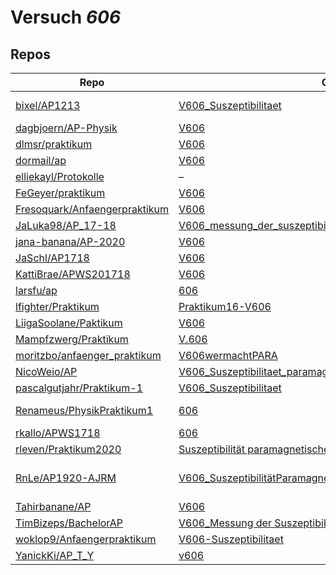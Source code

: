 # Versuch *606*

## Repos

|                                 Repo                                 |                                                                                           Ordner                                                                                            |                                                                                                                                                                                                                                                                                     PDFs                                                                                                                                                                                                                                                                                      |
|----------------------------------------------------------------------|---------------------------------------------------------------------------------------------------------------------------------------------------------------------------------------------|-------------------------------------------------------------------------------------------------------------------------------------------------------------------------------------------------------------------------------------------------------------------------------------------------------------------------------------------------------------------------------------------------------------------------------------------------------------------------------------------------------------------------------------------------------------------------------|
|[bixel/AP1213](../repo/bixel/AP1213)                                  |[V606_Suszeptibilitaet](https://github.com/bixel/AP1213/tree/master/V606_Suszeptibilitaet)                                                                                                   |[00_protokoll.pdf](https://docs.google.com/viewer?url=https://raw.githubusercontent.com/bixel/AP1213/master/V606_Suszeptibilitaet/00_protokoll.pdf)<br/>[anleitung_V606.pdf](https://docs.google.com/viewer?url=https://raw.githubusercontent.com/bixel/AP1213/master/V606_Suszeptibilitaet/anleitung_V606.pdf)                                                                                                                                                                                                                                                                |
|[dagbjoern/AP-Physik](../repo/dagbjoern/AP-Physik)                    |[V606](https://github.com/dagbjoern/AP-Physik/tree/master/V606)                                                                                                                              |–                                                                                                                                                                                                                                                                                                                                                                                                                                                                                                                                                                              |
|[dlmsr/praktikum](../repo/dlmsr/praktikum)                            |[V606](https://github.com/dlmsr/praktikum/tree/master/V606)                                                                                                                                  |–                                                                                                                                                                                                                                                                                                                                                                                                                                                                                                                                                                              |
|[dormail/ap](../repo/dormail/ap)                                      |[V606](https://github.com/dormail/ap/tree/main/V606)                                                                                                                                         |[main.pdf](https://docs.google.com/viewer?url=https://raw.githubusercontent.com/NicoWeio/awesome-ap-pdfs/main/dormail%E2%88%95ap/606/main.pdf) \*                                                                                                                                                                                                                                                                                                                                                                                                                              |
|[elliekayl/Protokolle](../repo/elliekayl/Protokolle)                  |–                                                                                                                                                                                            |[V606_Suszeptibilitaet_paramagnetischer_Substanzen.pdf](https://docs.google.com/viewer?url=https://raw.githubusercontent.com/elliekayl/Protokolle/master/V400-703/V606_Suszeptibilitaet_paramagnetischer_Substanzen.pdf)                                                                                                                                                                                                                                                                                                                                                       |
|[FeGeyer/praktikum](../repo/FeGeyer/praktikum)                        |[V606](https://github.com/FeGeyer/praktikum/tree/master/4_Semester/V606)                                                                                                                     |[V606.pdf](https://docs.google.com/viewer?url=https://raw.githubusercontent.com/FeGeyer/praktikum/master/4_Semester/PDF-Dateien/V606.pdf)                                                                                                                                                                                                                                                                                                                                                                                                                                      |
|[Fresoquark/Anfaengerpraktikum](../repo/Fresoquark/Anfaengerpraktikum)|[V606](https://github.com/Fresoquark/Anfaengerpraktikum/tree/master/V606)                                                                                                                    |[main.pdf](https://docs.google.com/viewer?url=https://raw.githubusercontent.com/NicoWeio/awesome-ap-pdfs/main/Fresoquark%E2%88%95Anfaengerpraktikum/606/main.pdf) \*                                                                                                                                                                                                                                                                                                                                                                                                           |
|[JaLuka98/AP_17-18](../repo/JaLuka98/AP_17-18)                        |[V606_messung_der_suszeptibilitaet_paramagnetischer_substanzen](https://github.com/JaLuka98/AP_17-18/tree/master/V606_messung_der_suszeptibilitaet_paramagnetischer_substanzen)              |–                                                                                                                                                                                                                                                                                                                                                                                                                                                                                                                                                                              |
|[jana-banana/AP-2020](../repo/jana-banana/AP-2020)                    |[V606](https://github.com/jana-banana/AP-2020/tree/main/we%20did%20that/V606)                                                                                                                |[main.pdf](https://docs.google.com/viewer?url=https://raw.githubusercontent.com/NicoWeio/awesome-ap-pdfs/main/jana-banana%E2%88%95AP-2020/606/main.pdf) \*                                                                                                                                                                                                                                                                                                                                                                                                                     |
|[JaSchl/AP1718](../repo/JaSchl/AP1718)                                |[V606](https://github.com/JaSchl/AP1718/tree/master/V606)                                                                                                                                    |[V606.pdf](https://docs.google.com/viewer?url=https://raw.githubusercontent.com/JaSchl/AP1718/master/V606/V606.pdf)                                                                                                                                                                                                                                                                                                                                                                                                                                                            |
|[KattiBrae/APWS201718](../repo/KattiBrae/APWS201718)                  |[V606](https://github.com/KattiBrae/APWS201718/tree/master/AP2/V606)                                                                                                                         |–                                                                                                                                                                                                                                                                                                                                                                                                                                                                                                                                                                              |
|[larsfu/ap](../repo/larsfu/ap)                                        |[606](https://github.com/larsfu/ap/tree/master/606)                                                                                                                                          |[main.pdf](https://docs.google.com/viewer?url=https://raw.githubusercontent.com/NicoWeio/awesome-ap-pdfs/main/larsfu%E2%88%95ap/606/main.pdf) \*                                                                                                                                                                                                                                                                                                                                                                                                                               |
|[lfighter/Praktikum](../repo/lfighter/Praktikum)                      |[Praktikum16-V606](https://github.com/lfighter/Praktikum/tree/master/Praktikum16-V606)                                                                                                       |–                                                                                                                                                                                                                                                                                                                                                                                                                                                                                                                                                                              |
|[LiigaSoolane/Paktikum](../repo/LiigaSoolane/Paktikum)                |[V606](https://github.com/LiigaSoolane/Paktikum-mit-dem-Teufel/tree/main/V606)                                                                                                               |[main.pdf](https://docs.google.com/viewer?url=https://raw.githubusercontent.com/NicoWeio/awesome-ap-pdfs/main/LiigaSoolane%E2%88%95Paktikum/606/main.pdf) \*                                                                                                                                                                                                                                                                                                                                                                                                                   |
|[Mampfzwerg/Praktikum](../repo/Mampfzwerg/Praktikum)                  |[V.606](https://github.com/Mampfzwerg/Praktikum/tree/master/V.606)                                                                                                                           |[main.pdf](https://docs.google.com/viewer?url=https://raw.githubusercontent.com/Mampfzwerg/Praktikum/master/V.606/latex-template/main.pdf)                                                                                                                                                                                                                                                                                                                                                                                                                                     |
|[moritzbo/anfaenger_praktikum](../repo/moritzbo/anfaenger_praktikum)  |[V606wermachtPARA](https://github.com/moritzbo/anfaenger_praktikum/tree/main/V606wermachtPARA)                                                                                               |–                                                                                                                                                                                                                                                                                                                                                                                                                                                                                                                                                                              |
|[NicoWeio/AP](../repo/NicoWeio/AP)                                    |[V606_Suszeptibilitaet_paramagnetischer_Substanzen](https://github.com/NicoWeio/AP/tree/gh-pages/V606_Suszeptibilitaet_paramagnetischer_Substanzen)                                          |[main.pdf](https://docs.google.com/viewer?url=https://raw.githubusercontent.com/NicoWeio/AP/gh-pages/V606_Suszeptibilitaet_paramagnetischer_Substanzen/build/main.pdf)                                                                                                                                                                                                                                                                                                                                                                                                         |
|[pascalgutjahr/Praktikum-1](../repo/pascalgutjahr/Praktikum-1)        |[V606_Suszeptibilitaet](https://github.com/pascalgutjahr/Praktikum-1/tree/master/V606_Suszeptibilitaet)                                                                                      |–                                                                                                                                                                                                                                                                                                                                                                                                                                                                                                                                                                              |
|[Renameus/PhysikPraktikum1](../repo/Renameus/PhysikPraktikum1)        |[606](https://github.com/Renameus/PhysikPraktikum1/tree/master/Versuche/606)                                                                                                                 |[protokoll - Copy.pdf](https://docs.google.com/viewer?url=https://raw.githubusercontent.com/Renameus/PhysikPraktikum1/master/Versuche/606/protokoll%20-%20Copy.pdf)<br/>[protokoll.pdf](https://docs.google.com/viewer?url=https://raw.githubusercontent.com/Renameus/PhysikPraktikum1/master/Versuche/606/protokoll.pdf)                                                                                                                                                                                                                                                      |
|[rkallo/APWS1718](../repo/rkallo/APWS1718)                            |[606](https://github.com/rkallo/APWS1718/tree/master/606)                                                                                                                                    |[main.pdf](https://docs.google.com/viewer?url=https://raw.githubusercontent.com/rkallo/APWS1718/master/606/main.pdf)                                                                                                                                                                                                                                                                                                                                                                                                                                                           |
|[rleven/Praktikum2020](../repo/rleven/Praktikum2020)                  |[Suszeptibilität paramagnetischer Stoffe](https://github.com/rleven/Praktikum2020/tree/master/Suszeptibilit%C3%A4t%20paramagnetischer%20Stoffe)                                              |[main.pdf](https://docs.google.com/viewer?url=https://raw.githubusercontent.com/NicoWeio/awesome-ap-pdfs/main/rleven%E2%88%95Praktikum2020/606/main.pdf) \*                                                                                                                                                                                                                                                                                                                                                                                                                    |
|[RnLe/AP1920-AJRM](../repo/RnLe/AP1920-AJRM)                          |[V606_SuszeptibilitätParamagneten](https://github.com/RnLe/AP1920-AJRM/tree/master/V606_Suszeptibilit%C3%A4tParamagneten)                                                                    |[V606.pdf](https://docs.google.com/viewer?url=https://raw.githubusercontent.com/RnLe/AP1920-AJRM/master/V606_Suszeptibilit%C3%A4tParamagneten/V606.pdf)<br/>[V606_ReneMarcelLehner_AntoniaJoelleBock_ErstabgabeK.pdf](https://docs.google.com/viewer?url=https://raw.githubusercontent.com/RnLe/AP1920-AJRM/master/V606_Suszeptibilit%C3%A4tParamagneten/V606_ReneMarcelLehner_AntoniaJoelleBock_ErstabgabeK.pdf)<br/>[V606a.pdf](https://docs.google.com/viewer?url=https://raw.githubusercontent.com/RnLe/AP1920-AJRM/master/V606_Suszeptibilit%C3%A4tParamagneten/V606a.pdf)|
|[Tahirbanane/AP](../repo/Tahirbanane/AP)                              |[V606](https://github.com/Tahirbanane/AP/tree/main/V606)                                                                                                                                     |[main.pdf](https://docs.google.com/viewer?url=https://raw.githubusercontent.com/NicoWeio/awesome-ap-pdfs/main/Tahirbanane%E2%88%95AP/606/main.pdf) \*                                                                                                                                                                                                                                                                                                                                                                                                                          |
|[TimBizeps/BachelorAP](../repo/TimBizeps/BachelorAP)                  |[V606_Messung der Suszeptibilität paramagnetischer Substanzen](https://github.com/TimBizeps/BachelorAP/tree/master/V606_Messung%20der%20Suszeptibilit%C3%A4t%20paramagnetischer%20Substanzen)|[V606.pdf](https://docs.google.com/viewer?url=https://raw.githubusercontent.com/TimBizeps/BachelorAP/master/V606_Messung%20der%20Suszeptibilit%C3%A4t%20paramagnetischer%20Substanzen/V606.pdf)                                                                                                                                                                                                                                                                                                                                                                                |
|[woklop9/Anfaengerpraktikum](../repo/woklop9/Anfaengerpraktikum)      |[V606-Suszeptibilitaet](https://github.com/woklop9/Anfaengerpraktikum/tree/master/V606-Suszeptibilitaet)                                                                                     |[main.pdf](https://docs.google.com/viewer?url=https://raw.githubusercontent.com/NicoWeio/awesome-ap-pdfs/main/woklop9%E2%88%95Anfaengerpraktikum/606/main.pdf) \*                                                                                                                                                                                                                                                                                                                                                                                                              |
|[YanickKi/AP_T_Y](../repo/YanickKi/AP_T_Y)                            |[v606](https://github.com/YanickKi/AP_T_Y/tree/main/v606)                                                                                                                                    |[main.pdf](https://docs.google.com/viewer?url=https://raw.githubusercontent.com/NicoWeio/awesome-ap-pdfs/main/YanickKi%E2%88%95AP_T_Y/606/main.pdf) \*                                                                                                                                                                                                                                                                                                                                                                                                                         |
